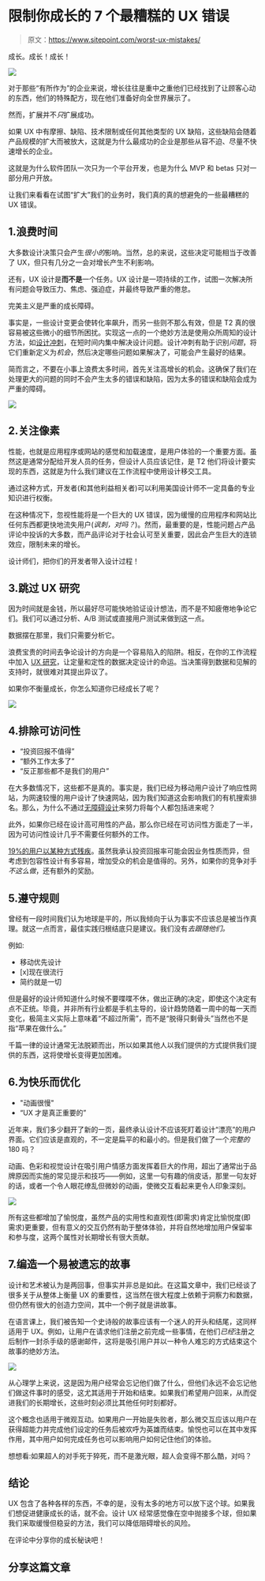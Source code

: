 # 限制你成长的 7 个最糟糕的 UX 错误

> 原文：<https://www.sitepoint.com/worst-ux-mistakes/>

成长。成长！成长！

![](img/c9e89006503181519db4e8a1848ec25d.png)

对于那些“有所作为”的企业来说，增长往往是重中之重他们已经找到了让顾客心动的东西，他们的特殊配方，现在他们准备好向全世界展示了。

然而，扩展并不*只*扩展成功。

如果 UX 中有摩擦、缺陷、技术限制或任何其他类型的 UX 缺陷，这些缺陷会随着产品规模的扩大而被放大，这就是为什么最成功的企业是那些从容不迫、尽量不快速增长的企业。

这就是为什么软件团队一次只为一个平台开发，也是为什么 MVP 和 betas 只对一部分用户开放。

让我们来看看在试图“扩大”我们的业务时，我们真的真的想避免的一些最糟糕的 UX 错误。

## 1.浪费时间

大多数设计决策只会产生*很小的*影响。当然，总的来说，这些决定可能相当于改善了 UX，但只有几分之一会对增长产生不利影响。

还有，UX 设计是**而不是**一个任务。UX 设计是一项持续的工作，试图一次解决所有问题会导致压力、焦虑、强迫症，并最终导致严重的倦怠。

完美主义是严重的成长障碍。

事实是，一些设计变更会使转化率飙升，而另一些则不那么有效，但是 T2 真的很容易被这些微小的细节所困扰。实现这一点的一个绝妙方法是使用众所周知的设计方法，如[设计冲刺](https://www.gv.com/sprint/)，在短时间内集中解决设计问题。设计冲刺有助于识别*问题*，将它们重新定义为*机会*，然后决定哪些问题如果解决了，可能会产生最好的结果。

简而言之，不要在小事上浪费太多时间，首先关注高增长的机会。这确保了我们在处理更大的问题的同时不会产生太多的错误和缺陷，因为太多的错误和缺陷会成为严重的障碍。

![](img/65a04e9544c2cbcfd529ae94d0243304.png)

## 2.关注像素

性能，也就是应用程序或网站的感觉和加载速度，是用户体验的一个重要方面。虽然这是通常分配给开发人员的任务，但设计人员应该记住，是 T2 他们将设计要实现的东西，这就是为什么我们建议在工作流程中使用设计移交工具。

通过这种方式，开发者(和其他利益相关者)可以利用美国设计师不一定具备的专业知识进行权衡。

在这种情况下，忽视性能将是一个巨大的 UX 错误，因为缓慢的应用程序和网站比任何东西都更快地流失用户(*讽刺，对吗？*)。然而，最重要的是，性能问题占产品评论中投诉的大多数，而产品评论对于社会认可至关重要，因此会产生巨大的连锁效应，限制未来的增长。

设计师们，把你们的开发者带入设计过程！

## 3.跳过 UX 研究

因为时间就是金钱，所以最好尽可能快地验证设计想法，而不是不知疲倦地争论它们。我们可以通过分析、A/B 测试或直接用户测试来做到这一点。

数据摆在那里，我们只需要分析它。

浪费宝贵的时间去争论设计的方向是一个容易陷入的陷阱。相反，在你的工作流程中加入 [UX 研究](https://www.sitepoint.com/premium/books/researching-ux-analytics/)，让定量和定性的数据决定设计的命运。当决策得到数据和见解的支持时，就很难对其提出异议了。

如果你不衡量成长，你怎么知道你已经成长了呢？

![](img/fa0b1dbbd184dc2b3c646aae87b60d15.png)

## 4.排除可访问性

*   “投资回报不值得”
*   “额外工作太多了”
*   “反正那些都不是我们的用户”

在大多数情况下，这些都不是真的。事实是，我们已经为移动用户设计了响应性网站，为网速较慢的用户设计了快速网站，因为我们知道这会影响我们的有机搜索排名。那么，为什么不通过[无障碍设计](https://uxtricks.design/blogs/ux-design/accessibility-standards/)来努力将每个人都包括进来呢？

此外，如果你已经在设计高可用性的产品，那么你已经在可访问性方面走了一半，因为可访问性设计几乎不需要任何额外的工作。

[19%的用户以某种方式残疾](https://census.gov/newsroom/releases/archives/miscellaneous/cb12-134.html)。虽然我承认投资回报率可能会因业务性质而异，但考虑到包容性设计有多容易，增加受众的机会是值得的。另外，如果你的竞争对手*不这么做*，还有额外的奖励。

## 5.遵守规则

曾经有一段时间我们认为地球是平的，所以我倾向于认为事实不应该总是被当作真理。就这一点而言，最佳实践归根结底只是建议。我们没有*去跟随他们。*

例如:

*   移动优先设计
*   [x]现在很流行
*   简约就是一切

但是最好的设计师知道什么时候不要喋喋不休，做出正确的决定，即使这个决定有点不正统。毕竟，并非所有行业都是手机主导的，设计趋势随着一周中的每一天而变化，极简主义实际上意味着“不超过所需”，而不是“脱得只剩骨头”当然也不是指“苹果在做什么。”

千篇一律的设计通常无法脱颖而出，所以如果其他人以我们提供的方式提供我们提供的东西，这将使增长变得更加困难。

## 6.为快乐而优化

*   "动画很慢"
*   “UX 才是真正重要的”

近年来，我们多少翻开了新的一页，最终承认设计不应该死盯着设计“漂亮”的用户界面。它们应该是直观的，不一定是扁平的和最小的。但是我们做了一个*完整的* 180 吗？

动画、色彩和视觉设计在吸引用户情感方面发挥着巨大的作用，超出了通常出于品牌原因而实施的常见提示和技巧——例如，这里一句有趣的俏皮话，那里一句友好的话，或者一个令人眼花缭乱但微妙的动画，使微交互看起来更令人印象深刻。

![](img/4b40d7f47c01170a80b2dc666255b6cd.png)

所有这些都增加了愉悦度，虽然产品的实用性和直观性(即需求)肯定比愉悦度(即需求)更重要，但有意义的交互仍然有助于整体体验，并将自然地增加用户保留率和参与度，这两个属性对长期增长有很大贡献。

## 7.编造一个易被遗忘的故事

设计和艺术被认为是两回事，但事实并非总是如此。在这篇文章中，我们已经谈了很多关于从整体上衡量 UX 的重要性，这当然在很大程度上依赖于洞察力和数据，但仍然有很大的创造力空间，其中一个例子就是讲故事。

在语言课上，我们被告知一个史诗般的故事应该有一个迷人的开头和结尾，这同样适用于 UX。例如，让用户在请求他们注册之前完成一些事情，在他们*已经*注册之后制作一封杀手级的感谢邮件，这将是吸引用户并以一种令人难忘的方式结束这个故事的绝妙方法。

![](img/e930c1dc50f92fddc21f3e02c57fb71e.png)

从心理学上来说，这是因为用户经常会忘记他们做了什么，但他们永远不会忘记他们做这件事时的感受，这尤其适用于开始和结束。如果我们希望用户回来，从而促进我们的长期增长，这些时刻必须比其他任何时刻都好。

这个概念也适用于微观互动。如果用户一开始是失败者，那么微交互应该以用户在获得超能力并完成他们设定的任务后被欢呼为英雄而结束。愉悦也可以在其中发挥作用，其中用户如何完成任务也可以影响用户如何记住他们的体验。

想想看:如果超人的对手死于猝死，而不是激光眼，超人会变得不那么酷，对吗？

## 结论

UX 包含了各种各样的东西，不幸的是，没有太多的地方可以放下这个球。如果我们想促进健康成长的话，就不会。设计 UX 经常感觉像在空中抛接多个球，但如果我们采取缓慢但稳妥的方法，我们可以降低阻碍增长的风险。

在评论中分享你的成长秘诀吧！

## 分享这篇文章